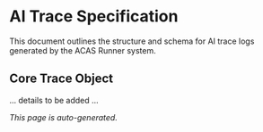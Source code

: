 # AI Trace Specification

This document outlines the structure and schema for AI trace logs generated by the ACAS Runner system.

## Core Trace Object

... details to be added ...

_This page is auto-generated._
